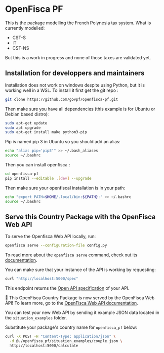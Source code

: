 # OpenFisca PF

This is the package modelling the French Polynesia tax system.
What is currently modelled:
- CST-S
- IT
- CST-NS

But this is a work in progress and none of those taxes are validated yet.

## Installation for developpers and maintainers

Installation does not work on windows despite using Python, but it is working well in a WSL.
To install it first get the git repo :
```sh
git clone https://github.com/govpf/openfisca-pf.git
```

Then make sure you have all dependencies (this example is for Ubuntu or Debian based distro):
```sh
sudo apt-get update
sudo apt upgrade
sudo apt-get install make python3-pip
```
Pip is named pip 3 in Ubuntu so you should add an alias:
```sh
echo "alias pip='pip3'" >> ~/.bash_aliases
source ~/.bashrc
```

Then you can install openfisca :

```sh
cd openfisca-pf
pip install --editable .[dev] --upgrade
```

Then make sure your openfiscal installation is in your path:
```sh
echo "export PATH=$HOME/.local/bin:${PATH}:" >> ~/.bashrc
source ~/.bashrc
```

## Serve this Country Package with the OpenFisca Web API

To serve the Openfisca Web API locally, run:

```sh
openfisca serve --configuration-file config.py
```

To read more about the `openfisca serve` command, check out its [documentation](https://openfisca.org/doc/openfisca-python-api/openfisca_serve.html).

You can make sure that your instance of the API is working by requesting:

```sh
curl "http://localhost:5000/spec"
```

This endpoint returns the [Open API specification](https://www.openapis.org/) of your API.

:tada: This OpenFisca Country Package is now served by the OpenFisca Web API! To learn more, go to the [OpenFisca Web API documentation](https://openfisca.org/doc/openfisca-web-api/index.html).

You can test your new Web API by sending it example JSON data located in the `situation_examples` folder.

Substitute your package's country name for `openfisca_pf` below:

```sh
curl -X POST -H "Content-Type: application/json" \
  -d @./openfisca_pf/situation_examples/couple.json \
  http://localhost:5000/calculate
```